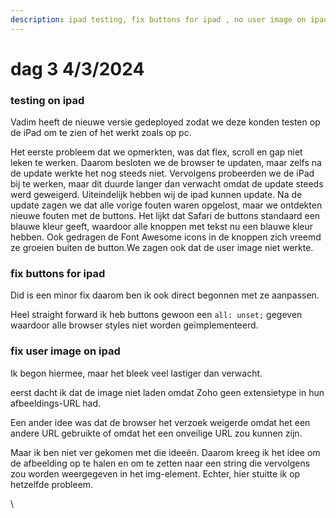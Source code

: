 ```yaml
---
description: ipad testing, fix buttons for ipad , no user image on ipad
---
```


# dag 3 4/3/2024

### testing on ipad

Vadim heeft de nieuwe versie gedeployed zodat we deze konden testen op de iPad om te zien of het werkt zoals op pc.&#x20;

Het eerste probleem dat we opmerkten, was dat flex, scroll en gap niet leken te werken. Daarom besloten we de browser te updaten, maar zelfs na de update werkte het nog steeds niet. Vervolgens probeerden we de iPad bij te werken, maar dit duurde langer dan verwacht omdat de update steeds werd geweigerd. Uiteindelijk hebben wij de ipad kunnen update. Na de update zagen we dat alle vorige fouten waren opgelost, maar we ontdekten nieuwe fouten met de buttons. Het lijkt dat Safari de buttons standaard een blauwe kleur geeft, waardoor alle knoppen met tekst nu een blauwe kleur hebben. Ook gedragen de Font Awesome icons in de knoppen zich vreemd ze groeien buiten de button.We zagen ook dat de user image niet werkte.

### fix buttons for ipad

Did is een minor fix daarom ben ik ook direct begonnen met ze aanpassen.

Heel straight forward ik heb buttons gewoon een `all: unset;` gegeven waardoor alle browser styles niet worden geïmplementeerd.

### fix user image on ipad&#x20;

Ik begon hiermee, maar het bleek veel lastiger dan verwacht.&#x20;

eerst dacht ik dat de image niet laden omdat  Zoho geen extensietype in hun afbeeldings-URL had.

Een ander idee was dat de browser het verzoek weigerde omdat het een andere URL gebruikte of omdat het een onveilige URL zou kunnen zijn.

Maar ik ben niet ver gekomen met die ideeën. Daarom kreeg ik het idee om de afbeelding op te halen en om te zetten naar een string die vervolgens zou worden weergegeven in het img-element. Echter, hier stuitte ik op hetzelfde probleem.

\








